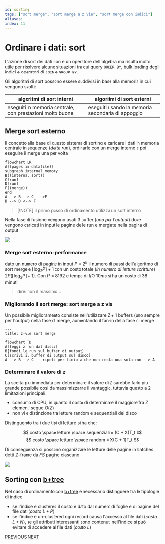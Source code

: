 ```yaml
---
id: sorting
tags: ["sort merge", "sort merge a z vie", "sort merge con indici"]
aliases: 
index: 11
---
```


# Ordinare i dati: sort

L'azione di sort dei dati non e un operatore dell'algebra ma risulta molto utile per risolvere alcune situazioni tra cui query `ORDER BY`, [bulk loading](b+tree.md#Bulk%20loading) degli indici e operatori di `JOIN` e `GROUP BY`.

Gli algoritmi di sort possono essere suddivisi in base alla memoria in cui vengono svolti:


| algoritmi di sort interni                                 | algoritmi di sort esterni                         |
| --------------------------------------------------------- | ------------------------------------------------- |
| eseguiti in memoria centrale, con prestazioni molto buone | eseguiti usando la memoria secondaria di appoggio |

## Merge sort esterno

Il concetto alla base di questo sistema di sorting e caricare i dati in memoria centrale in sequenze (*dette run*), ordinarle con un merge interno e poi eseguire il merge una per volta

```mermaid
flowchart LR
A[(pages in datafile)]
subgraph internal memory
B((internal sort))
C[run]
D[run]
F((merge))
end
A --> B --> C  -->F  
B --> D <--> F
```

>[!NOTE] il primo passo di ordinamento utilizza un sort interno

Nella fase di fusione vengono usati 3 buffer (*uno per l'output*) dove vengono caricati in input le pagine delle run e mergiate nella pagina di output

![](tecnologie_basi_dati/Pasted%20image%2020250209155934.png)
### Merge sort esterno: performance

dato un numero di pagine in input $P=2^k$ il numero di passi dell'algoritmo di sort merge e $\lceil \log_{2}{P}\rceil +1$ con un costo totale (*in numero di letture scritture*) $2P(\lceil \log_2P\rceil +1)$.
Con $P = 8192$ e tempo di I/O $10ms$ si ha un costo di $38$ minuti
> direi non il massimo...

### Migliorando il sort merge: sort merge a z vie

Un possibile miglioramento consiste nell'utilizzare $Z+1$ buffers (uno sempre per l'output) nella fase di merge, aumentando il fan-in della fase di merge

```mermaid
---
title: z-vie sort merge
---
flowchart TD
A[leggi z run dal disco]
B[fondi le run sul buffer di output]
C[scrivi il buffer di output sul disco]
A --> B --> C -- ripeti per finio a che non resta una sola run --> A 
```

### Determinare il valore di $z$

La scelta piu immediata per determinare il valore di $Z$ sarebbe farlo piu grande possibile cosi da massimizzarne il vantaggio, tuttavia questo a 2 limitazioni principali:

- consumo di CPU, in quanto il costo di determinare il maggiore fra $Z$ elementi segue $O(Z)$
- non vi e distinzione tra letture random e sequenziali del disco

Distinguendo tra i due tipi di letture si ha che:

$$
costo \space letture \space sequenziali = (C + X)T_t 
$$
$$
costo \space letture \space random = X(C + 1)T_t 
$$

Di conseguenza si possono organizzare le letture delle pagine in batches detti $Z$-frame da $FS$ pagine ciascuno

![](tecnologie_basi_dati/Pasted%20image%2020250209163032.png)

## Sorting con [b+tree](tecnologie_basi_dati/b+tree.md)

Nel caso di ordinamento con [b+tree](tecnologie_basi_dati/b+tree.md) e necessario distinguere tra le tipologie di indice

- se l'indice e clustered il costo e dato dal numero di foglie e di pagine del file dati (*costo $L+P$*)
- se l'indice e un-clustered ogni record causa l'accesso al file dati (*costo $L+N$*), se gli attributi interessanti sono contenuti nell'indice si può evitare di accedere al file dati (*costo $L$*)

[PREVIOUS](pages/operatori_relazionali.md) [NEXT](tecnologie_basi_dati/selezione.md)
